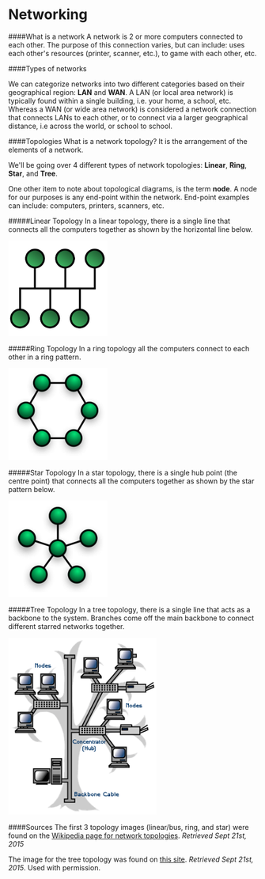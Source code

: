 # Networking

####What is a network
A network is 2 or more computers connected to each other.  The purpose of this connection varies, but can include: uses each other's resources (printer, scanner, etc.), to game with each other, etc.

####Types of networks

We can categorize networks into two different categories based on their geographical region: __LAN__ and __WAN__.  A LAN (or local area network) is typically found within a single building, i.e. your home, a school, etc.  Whereas a WAN (or wide area network) is considered a network connection that connects LANs to each other, or to connect via a larger geographical distance, i.e across the world, or school to school.

####Topologies
What is a network topology? It is the arrangement of the elements of a network.

We'll be going over 4 different types of network topologies: __Linear__, __Ring__, __Star__, and __Tree__.

One other item to note about topological diagrams, is the term __node__.  A node for our purposes is any end-point within the network.  End-point examples can include: computers, printers, scanners, etc.

#####Linear Topology
In a linear topology, there is a single line that connects all the computers together as shown by the horizontal line below.

<img src="./Network_imgs/topology_linear.png" alt="Linear/Bus Topology" style="width: 200px;"/>


#####Ring Topology
In a ring topology all the computers connect to each other in a ring pattern.

<img src="./Network_imgs/topology_ring.png" alt="Ring Topology" style="width: 200px;"/>


#####Star Topology
In a star topology, there is a single hub point (the centre point) that connects all the computers together as shown by the star pattern below.

<img src="./Network_imgs/topology_star.png" alt="Star Topology" style="width: 200px;"/>


#####Tree Topology
In a tree topology, there is a single line that acts as a backbone to the system.  Branches come off the main backbone to connect different starred networks together.

<img src="./Network_imgs/topology_tree.gif" alt="Linear/Bus Topology" style="width: 300px;"/>


####Sources
The first 3 topology images (linear/bus, ring, and star) were found on the [Wikipedia page for network topologies](https://en.wikipedia.org/wiki/Network_topology). _Retrieved Sept 21st, 2015_

The image for the tree topology was found on  [this site](http://northern.lkdsb.net/Kedwell/ICS2O/Unit_Hardware/Network%20Topologies.htm). _Retrieved Sept 21st, 2015_.  Used with permission.